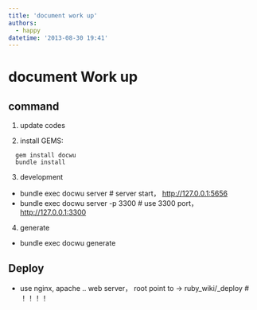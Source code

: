 ```yaml
---
title: 'document work up'
authors:
  - happy
datetime: '2013-08-30 19:41'
---
```


# document Work up

## command

1. update codes

2. install GEMS:

```
  gem install docwu
  bundle install
```

3. development

  * bundle exec docwu server          # server start， http://127.0.0.1:5656
  * bundle exec docwu server -p 3300  # use 3300 port， http://127.0.0.1:3300

4. generate

  * bundle exec docwu generate

## Deploy

* use nginx, apache .. web server，
  root point to -> ruby_wiki/_deploy  # ！！！！

